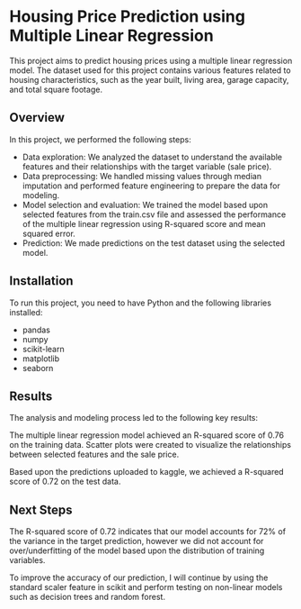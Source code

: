 # Housing Price Prediction using Multiple Linear Regression

This project aims to predict housing prices using a multiple linear regression model. The dataset used for this project contains various features related to housing characteristics, such as the year built, living area, garage capacity, and total square footage.

## Overview

In this project, we performed the following steps:

- Data exploration: We analyzed the dataset to understand the available features and their relationships with the target variable (sale price).
- Data preprocessing: We handled missing values through median imputation and performed feature engineering to prepare the data for modeling.
- Model selection and evaluation: We trained the model based upon selected features from the train.csv file and assessed the performance of the multiple linear regression using R-squared score and mean squared error.
- Prediction: We made predictions on the test dataset using the selected model.

## Installation

To run this project, you need to have Python and the following libraries installed:

- pandas
- numpy
- scikit-learn
- matplotlib
- seaborn

## Results

The analysis and modeling process led to the following key results:

The multiple linear regression model achieved an R-squared score of 0.76 on the training data.
Scatter plots were created to visualize the relationships between selected features and the sale price.

Based upon the predictions uploaded to kaggle, we achieved a R-squared score of 0.72 on the test data.

## Next Steps

The R-squared score of 0.72 indicates that our model accounts for 72% of the variance in the target prediction, however we did not account for over/underfitting of the model based upon the distribution of training variables.

To improve the accuracy of our prediction, I will continue by using the standard scaler feature in scikit and perform testing on non-linear models such as decision trees and random forest.
